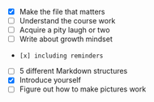 
- [x] Make the file that matters
- [ ] Understand the course work
- [ ] Acquire a pity laugh or two
- [ ] Write about growth mindset
-     [x] including reminders
- [ ] 5 different Markdown structures
- [x] Introduce yourself
- [ ] Figure out how to make pictures work
